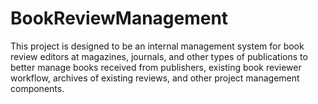 # BookReviewManagement

This project is designed to be an internal management system for book review editors at magazines, journals, and other types of publications to better manage books received from publishers, existing book reviewer workflow, archives of existing reviews, and other project management components.
